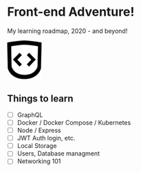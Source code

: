# Front-end Adventure!

My learning roadmap, 2020 - and beyond!

<img src="assets/FED-logo.png" style="width:80px; height: auto;" alt="A shield with open and closing code braces as the crest">

## Things to learn

- [ ] GraphQL
- [ ] Docker / Docker Compose / Kubernetes
- [ ] Node / Express
- [ ] JWT Auth login, etc.
- [ ] Local Storage
- [ ] Users, Database managment
- [ ] Networking 101

